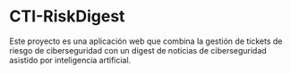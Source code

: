 # CTI-RiskDigest
Este proyecto es una aplicación web que combina la gestión de tickets de riesgo de ciberseguridad con un digest de noticias de ciberseguridad asistido por inteligencia artificial. 
